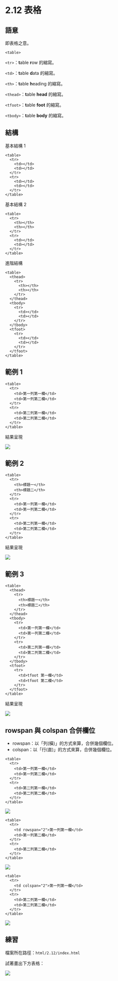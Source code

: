 # 2.12 表格

## 語意

即表格之意。

`<table>`

`<tr>`：**t**able **r**ow 的縮寫。

`<td>`：**t**able **d**ata 的縮寫。

`<th>`：**t**able **h**eading 的縮寫。

`<thead>`：**t**able **head** 的縮寫。

`<tfoot>`：**t**able **foot** 的縮寫。

`<tbody>`：**t**able **body** 的縮寫。

## 結構

基本結構 1

```markup
<table>
  <tr>
    <td></td>
    <td></td>
  </tr>
  <tr>
    <td></td>
    <td></td>
  </tr>
</table>
```

基本結構 2

```markup
<table>
  <tr>
    <th></th>
    <th></th>
  </tr>
  <tr>
    <td></td>
    <td></td>
  </tr>
</table>
```

進階結構

```markup
<table>
  <thead>
    <tr>
      <th></th>
      <th></th>
    </tr>
  </thead>
  <tbody>
    <tr>
      <td></td>
      <td></td>
    </tr>
  </tbody>
  <tfoot>
    <tr>
      <td></td>
      <td></td>
    </tr>
  </tfoot>
</table>
```

## 範例 1

```markup
<table>
  <tr>
    <td>第一列第一欄</td>
    <td>第一列第二欄</td>
  </tr>
  <tr>
    <td>第二列第一欄</td>
    <td>第二列第二欄</td>
  </tr>
</table>
```

結果呈現

![](../.gitbook/assets/ji-ben-jie-gou-1.png)

## 範例 2

```markup
<table>
  <tr>
    <th>標題一</th>
    <th>標題二</th>
  </tr>
  <tr>
    <td>第一列第一欄</td>
    <td>第一列第二欄</td>
  </tr>
  <tr>
    <td>第二列第一欄</td>
    <td>第二列第二欄</td>
  </tr>
</table>
```

結果呈現

![](../.gitbook/assets/ji-ben-jie-gou-2.png)

## 範例 3

```markup
<table>
  <thead>
    <tr>
      <th>標題一</th>
      <th>標題二</th>
    </tr>
  </thead>
  <tbody>
    <tr>
      <td>第一列第一欄</td>
      <td>第一列第二欄</td>
    </tr>
    <tr>
      <td>第二列第一欄</td>
      <td>第二列第二欄</td>
    </tr>
  </tbody>
  <tfoot>
    <tr>
      <td>tfoot 第一欄</td>
      <td>tfoot 第二欄</td>
    </tr>
  </tfoot>
</table>
```

結果呈現

![](../.gitbook/assets/jin-jie-jie-gou.png)

## rowspan 與 colspan 合併欄位

* rowspan：以「列\(橫\)」的方式來算，合併幾個欄位。
* colspan：以「行\(直\)」的方式來算，合併幾個欄位。

```markup
<table>
  <tr>
    <td>第一列第一欄</td>
    <td>第一列第二欄</td>
  </tr>
  <tr>
    <td>第二列第一欄</td>
    <td>第二列第二欄</td>
  </tr>
</table>
```

![](../.gitbook/assets/table_original.png)

```markup
<table>
  <tr>
    <td rowspan="2">第一列第一欄</td>
    <td>第一列第二欄</td>
  </tr>
  <tr>
    <td>第二列第二欄</td>
  </tr>
</table>
```

![](../.gitbook/assets/table_rowspan.png)

```markup
<table>
  <tr>
    <td colspan="2">第一列第一欄</td>
  </tr>
  <tr>
    <td>第二列第一欄</td>
    <td>第二列第二欄</td>
  </tr>
</table>
```

![](../.gitbook/assets/table_colspan.png)

## 練習

檔案所在路徑：`html/2.12/index.html`

試著畫出下方表格：

![](../.gitbook/assets/table_practice.png)

